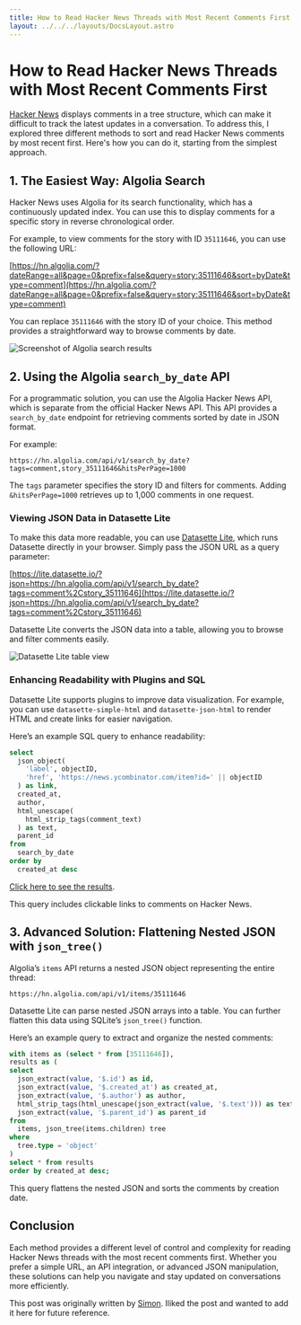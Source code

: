 ```yaml
---
title: How to Read Hacker News Threads with Most Recent Comments First
layout: ../../../layouts/DocsLayout.astro
---
```


# How to Read Hacker News Threads with Most Recent Comments First

[Hacker News](https://news.ycombinator.com/) displays comments in a tree structure, which can make it difficult to track the latest updates in a conversation. To address this, I explored three different methods to sort and read Hacker News comments by most recent first. Here's how you can do it, starting from the simplest approach.

## 1. The Easiest Way: Algolia Search

Hacker News uses Algolia for its search functionality, which has a continuously updated index. You can use this to display comments for a specific story in reverse chronological order.

For example, to view comments for the story with ID `35111646`, you can use the following URL:

[https://hn.algolia.com/?dateRange=all&page=0&prefix=false&query=story:35111646&sort=byDate&type=comment](https://hn.algolia.com/?dateRange=all&page=0&prefix=false&query=story:35111646&sort=byDate&type=comment)

You can replace `35111646` with the story ID of your choice. This method provides a straightforward way to browse comments by date.

![Screenshot of Algolia search results](https://user-images.githubusercontent.com/9599/224572085-d1e57f95-427c-4c62-9a2e-d2e8c4ab8f90.png)

## 2. Using the Algolia `search_by_date` API

For a programmatic solution, you can use the Algolia Hacker News API, which is separate from the official Hacker News API. This API provides a `search_by_date` endpoint for retrieving comments sorted by date in JSON format.

For example:

```
https://hn.algolia.com/api/v1/search_by_date?tags=comment,story_35111646&hitsPerPage=1000
```

The `tags` parameter specifies the story ID and filters for comments. Adding `&hitsPerPage=1000` retrieves up to 1,000 comments in one request.

### Viewing JSON Data in Datasette Lite

To make this data more readable, you can use [Datasette Lite](https://lite.datasette.io/), which runs Datasette directly in your browser. Simply pass the JSON URL as a query parameter:

[https://lite.datasette.io/?json=https://hn.algolia.com/api/v1/search_by_date?tags=comment%2Cstory_35111646](https://lite.datasette.io/?json=https://hn.algolia.com/api/v1/search_by_date?tags=comment%2Cstory_35111646)

Datasette Lite converts the JSON data into a table, allowing you to browse and filter comments easily.

![Datasette Lite table view](https://user-images.githubusercontent.com/9599/224572148-0088593f-45a0-4456-83c8-5294d391ce87.png)

### Enhancing Readability with Plugins and SQL

Datasette Lite supports plugins to improve data visualization. For example, you can use `datasette-simple-html` and `datasette-json-html` to render HTML and create links for easier navigation.

Here’s an example SQL query to enhance readability:

```sql
select
  json_object(
    'label', objectID,
    'href', 'https://news.ycombinator.com/item?id=' || objectID
  ) as link,
  created_at,
  author,
  html_unescape(
    html_strip_tags(comment_text)
  ) as text,
  parent_id
from
  search_by_date
order by
  created_at desc
```

[Click here to see the results](https://lite.datasette.io/?install=datasette-simple-html&install=datasette-json-html&json=https://hn.algolia.com/api/v1/search_by_date?tags=comment%2Cstory_35111646%26hitsPerPage=100#/data?sql=select%0A++json_object%28%0A++++%27label%27%2C+objectID%2C%0A++++%27href%27%2C+%27https%3A%2F%2Fnews.ycombinator.com%2Fitem%3Fid%3D%27+%7C%7C+objectID%0A++%29+as+link%2C%0A++created_at%2C%0A++author%2C%0A++html_unescape%28%0A++++html_strip_tags%28comment_text%29%0A++%29+as+text%2C%0A++parent_id%0Afrom%0A++search_by_date%0Aorder+by%0A++created_at+desc).

This query includes clickable links to comments on Hacker News.

## 3. Advanced Solution: Flattening Nested JSON with `json_tree()`

Algolia’s `items` API returns a nested JSON object representing the entire thread:

```
https://hn.algolia.com/api/v1/items/35111646
```

Datasette Lite can parse nested JSON arrays into a table. You can further flatten this data using SQLite’s `json_tree()` function.

Here’s an example query to extract and organize the nested comments:

```sql
with items as (select * from [35111646]),
results as (
select
  json_extract(value, '$.id') as id,
  json_extract(value, '$.created_at') as created_at,
  json_extract(value, '$.author') as author,
  html_strip_tags(html_unescape(json_extract(value, '$.text'))) as text,
  json_extract(value, '$.parent_id') as parent_id
from
  items, json_tree(items.children) tree
where
  tree.type = 'object'
)
select * from results
order by created_at desc;
```

This query flattens the nested JSON and sorts the comments by creation date.

## Conclusion

Each method provides a different level of control and complexity for reading Hacker News threads with the most recent comments first. Whether you prefer a simple URL, an API integration, or advanced JSON manipulation, these solutions can help you navigate and stay updated on conversations more efficiently.

This post was originally written by [Simon](https://github.com/simonw). Iliked the post and wanted to add it here for future reference.
